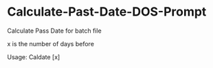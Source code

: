 # Calculate-Past-Date-DOS-Prompt
Calculate Pass Date for batch file

x is the number of days before

Usage: Caldate [x]
